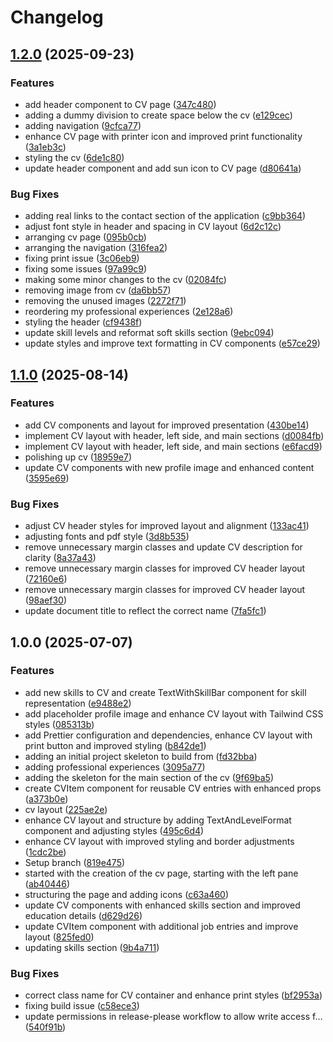 # Changelog

## [1.2.0](https://github.com/fax-spittah/My-Portfolio-Website/compare/v1.1.0...v1.2.0) (2025-09-23)


### Features

* add header component to CV page ([347c480](https://github.com/fax-spittah/My-Portfolio-Website/commit/347c48025beb6ce7a071086b3568104849b1640c))
* adding a dummy division to create space below the cv ([e129cec](https://github.com/fax-spittah/My-Portfolio-Website/commit/e129cec2ed42012dca218b3f7ac9e2e5ec7f1c83))
* adding navigation ([9cfca77](https://github.com/fax-spittah/My-Portfolio-Website/commit/9cfca776178773e8f538778ffaef4ce2d67a0147))
* enhance CV page with printer icon and improved print functionality ([3a1eb3c](https://github.com/fax-spittah/My-Portfolio-Website/commit/3a1eb3cf2b5ca2539875bf0d2ca178f965c09799))
* styling the cv ([6de1c80](https://github.com/fax-spittah/My-Portfolio-Website/commit/6de1c8060455a3fc0419a980d30b56539a861cc6))
* update header component and add sun icon to CV page ([d80641a](https://github.com/fax-spittah/My-Portfolio-Website/commit/d80641a0f788e6d4ee29f5bda9d81d5fe36f46e1))


### Bug Fixes

* adding real links to the contact section of the application ([c9bb364](https://github.com/fax-spittah/My-Portfolio-Website/commit/c9bb364645f897f919d1114fbadd2a17f8d95fbd))
* adjust font style in header and spacing in CV layout ([6d2c12c](https://github.com/fax-spittah/My-Portfolio-Website/commit/6d2c12c2354107679537dad0c1b168a8c38b8c43))
* arranging cv page ([095b0cb](https://github.com/fax-spittah/My-Portfolio-Website/commit/095b0cbadc4e735d48edbf7afe39fa5149bdf5cc))
* arranging the navigation ([316fea2](https://github.com/fax-spittah/My-Portfolio-Website/commit/316fea2273db1292abc0158c5d07db8450e8e248))
* fixing print issue ([3c06eb9](https://github.com/fax-spittah/My-Portfolio-Website/commit/3c06eb9dfc4e42964110a1a60bdeda71b16cb211))
* fixing some issues ([97a99c9](https://github.com/fax-spittah/My-Portfolio-Website/commit/97a99c9e8aec6dec407935fe3987be2f15fc76e9))
* making some minor changes to the cv ([02084fc](https://github.com/fax-spittah/My-Portfolio-Website/commit/02084fcc59e1e64d963c1e19900c4b08c98c0e73))
* removing image from cv ([da6bb57](https://github.com/fax-spittah/My-Portfolio-Website/commit/da6bb574b3437b079fc11d3d81b79fac680652eb))
* removing the unused images ([2272f71](https://github.com/fax-spittah/My-Portfolio-Website/commit/2272f71a5e77d2e186b3f38febc6141034c966b0))
* reordering my professional experiences ([2e128a6](https://github.com/fax-spittah/My-Portfolio-Website/commit/2e128a676d63d10f6b1a4d9b517981e44e66ac32))
* styling the header ([cf9438f](https://github.com/fax-spittah/My-Portfolio-Website/commit/cf9438f1bd640f9386cd5e62aa101f70ffdc40be))
* update skill levels and reformat soft skills section ([9ebc094](https://github.com/fax-spittah/My-Portfolio-Website/commit/9ebc0947bb95c2a8d739b7a23a6e4a21d8bbe3d0))
* update styles and improve text formatting in CV components ([e57ce29](https://github.com/fax-spittah/My-Portfolio-Website/commit/e57ce29e1245aa12bb09af01cd837ae5eef7d0d5))

## [1.1.0](https://github.com/fax-spittah/My-Portfolio-Website/compare/v1.0.0...v1.1.0) (2025-08-14)


### Features

* add CV components and layout for improved presentation ([430be14](https://github.com/fax-spittah/My-Portfolio-Website/commit/430be142cdefbb1f50122c8254c81794396e8ad5))
* implement CV layout with header, left side, and main sections ([d0084fb](https://github.com/fax-spittah/My-Portfolio-Website/commit/d0084fb5c8a0da671123f66d6ac44d22bd43539a))
* implement CV layout with header, left side, and main sections ([e6facd9](https://github.com/fax-spittah/My-Portfolio-Website/commit/e6facd9c3638d5baa12cdc961fc94e7d1385ac6f))
* polishing up cv ([18959e7](https://github.com/fax-spittah/My-Portfolio-Website/commit/18959e7f02e9f0cbb81f47859e5871d1a04defaa))
* update CV components with new profile image and enhanced content ([3595e69](https://github.com/fax-spittah/My-Portfolio-Website/commit/3595e695de3df7345715e6d2385bc6595cab7d90))


### Bug Fixes

* adjust CV header styles for improved layout and alignment ([133ac41](https://github.com/fax-spittah/My-Portfolio-Website/commit/133ac41b3548ae9e109b15b89c70da7054c83170))
* adjusting fonts and pdf style ([3d8b535](https://github.com/fax-spittah/My-Portfolio-Website/commit/3d8b535534d2ba7a46344598e241798fb614c1a8))
* remove unnecessary margin classes and update CV description for clarity ([8a37a43](https://github.com/fax-spittah/My-Portfolio-Website/commit/8a37a4374b332b8ae3061084e9941296e7b2f466))
* remove unnecessary margin classes for improved CV header layout ([72160e6](https://github.com/fax-spittah/My-Portfolio-Website/commit/72160e69561246bc08bdb1525f0b6332b7c6fe1c))
* remove unnecessary margin classes for improved CV header layout ([98aef30](https://github.com/fax-spittah/My-Portfolio-Website/commit/98aef30c1895c96d0e736ea7bed5e68f849f75db))
* update document title to reflect the correct name ([7fa5fc1](https://github.com/fax-spittah/My-Portfolio-Website/commit/7fa5fc13e7aecf11410d53574a534317d674ac4b))

## 1.0.0 (2025-07-07)


### Features

* add new skills to CV and create TextWithSkillBar component for skill representation ([e9488e2](https://github.com/fax-spittah/My-Portfolio-Website/commit/e9488e2ba751139c4f81fe9cedfa3a8444d5c9e1))
* add placeholder profile image and enhance CV layout with Tailwind CSS styles ([085313b](https://github.com/fax-spittah/My-Portfolio-Website/commit/085313b59e5e9785aa9567c9b601949f9f85b903))
* add Prettier configuration and dependencies, enhance CV layout with print button and improved styling ([b842de1](https://github.com/fax-spittah/My-Portfolio-Website/commit/b842de197e6d02e2ee1f9b3f1b33ce177684fc75))
* adding an initial project skeleton to build from ([fd32bba](https://github.com/fax-spittah/My-Portfolio-Website/commit/fd32bba37f5003ba004cd9584bb090e185c1fff7))
* adding professional experiences ([3095a77](https://github.com/fax-spittah/My-Portfolio-Website/commit/3095a77ff9dc7392c84653250266c8e4c0b00eec))
* adding the skeleton for the main section of the cv ([9f69ba5](https://github.com/fax-spittah/My-Portfolio-Website/commit/9f69ba50e6c65728664563c40c1951e00c904734))
* create CVItem component for reusable CV entries with enhanced props ([a373b0e](https://github.com/fax-spittah/My-Portfolio-Website/commit/a373b0ecc387946c2380311472ac0b9311608d3a))
* cv layout ([225ae2e](https://github.com/fax-spittah/My-Portfolio-Website/commit/225ae2e25f6972968a2c65caeb9309cae443c11c))
* enhance CV layout and structure by adding TextAndLevelFormat component and adjusting styles ([495c6d4](https://github.com/fax-spittah/My-Portfolio-Website/commit/495c6d41692a0b45bd413c8778e1766eb9b282a3))
* enhance CV layout with improved styling and border adjustments ([1cdc2be](https://github.com/fax-spittah/My-Portfolio-Website/commit/1cdc2beb74f6af515d9c8e360c07d42272cb358f))
* Setup branch ([819e475](https://github.com/fax-spittah/My-Portfolio-Website/commit/819e47535f6435c37ac41099eea9e5abfbfd4cf4))
* started with the creation of the cv page, starting with the left pane ([ab40446](https://github.com/fax-spittah/My-Portfolio-Website/commit/ab40446f760c475c1363bf4a50121f50f6f1ff4d))
* structuring the page and adding icons ([c63a460](https://github.com/fax-spittah/My-Portfolio-Website/commit/c63a460dc32a9da394c94e7c38821aef0927f0ae))
* update CV components with enhanced skills section and improved education details ([d629d26](https://github.com/fax-spittah/My-Portfolio-Website/commit/d629d261f9e612e056fe1b5aad934ca7621355a0))
* update CVItem component with additional job entries and improve layout ([825fed0](https://github.com/fax-spittah/My-Portfolio-Website/commit/825fed015122eda43cfd97905cecab04897ed8e9))
* updating skills section ([9b4a711](https://github.com/fax-spittah/My-Portfolio-Website/commit/9b4a711873a5a01dc73fa16dd7035d99f4487d37))


### Bug Fixes

* correct class name for CV container and enhance print styles ([bf2953a](https://github.com/fax-spittah/My-Portfolio-Website/commit/bf2953a13bed9639b48fa957623896bcc2334ba7))
* fixing build issue ([c58ece3](https://github.com/fax-spittah/My-Portfolio-Website/commit/c58ece3eea6257e6ec34ac1ab5c52b10dc9fac1f))
* update permissions in release-please workflow to allow write access f… ([540f91b](https://github.com/fax-spittah/My-Portfolio-Website/commit/540f91b1fba3655758c7f1d0443666e858f27c43))
